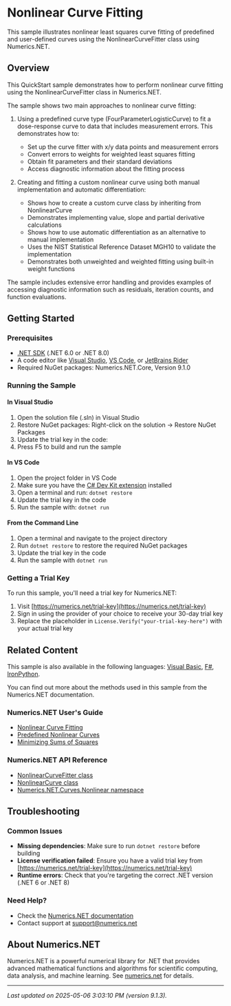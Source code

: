 # Nonlinear Curve Fitting

This sample illustrates nonlinear least squares curve fitting of predefined and user-defined curves using the NonlinearCurveFitter class using Numerics.NET.

## Overview

This QuickStart sample demonstrates how to perform nonlinear curve fitting using the NonlinearCurveFitter class 
in Numerics.NET.

The sample shows two main approaches to nonlinear curve fitting:

1. Using a predefined curve type (FourParameterLogisticCurve) to fit a dose-response curve to data 
that includes measurement errors. This demonstrates how to:
   - Set up the curve fitter with x/y data points and measurement errors
   - Convert errors to weights for weighted least squares fitting
   - Obtain fit parameters and their standard deviations
   - Access diagnostic information about the fitting process

2. Creating and fitting a custom nonlinear curve using both manual implementation and automatic 
differentiation:
   - Shows how to create a custom curve class by inheriting from NonlinearCurve
   - Demonstrates implementing value, slope and partial derivative calculations
   - Shows how to use automatic differentiation as an alternative to manual implementation
   - Uses the NIST Statistical Reference Dataset MGH10 to validate the implementation
   - Demonstrates both unweighted and weighted fitting using built-in weight functions

The sample includes extensive error handling and provides examples of accessing diagnostic 
information such as residuals, iteration counts, and function evaluations.


## Getting Started

### Prerequisites

- [.NET SDK](https://dotnet.microsoft.com/download) (.NET 6.0 or .NET 8.0)
- A code editor like [Visual Studio](https://visualstudio.microsoft.com/), [VS Code](https://code.visualstudio.com/), or [JetBrains Rider](https://www.jetbrains.com/rider/)
- Required NuGet packages: Numerics.NET.Core, Version 9.1.0

### Running the Sample

#### In Visual Studio
1. Open the solution file (.sln) in Visual Studio
2. Restore NuGet packages: Right-click on the solution → Restore NuGet Packages
3. Update the trial key in the code:
4. Press F5 to build and run the sample

#### In VS Code

1. Open the project folder in VS Code
2. Make sure you have the [C# Dev Kit extension](https://marketplace.visualstudio.com/items?itemName=ms-dotnettools.csdevkit) installed
3. Open a terminal and run: `dotnet restore`
4. Update the trial key in the code 
5. Run the sample with: `dotnet run`

#### From the Command Line

1. Open a terminal and navigate to the project directory
2. Run `dotnet restore` to restore the required NuGet packages
3. Update the trial key in the code
4. Run the sample with `dotnet run`

### Getting a Trial Key

To run this sample, you'll need a trial key for Numerics.NET:

1. Visit [https://numerics.net/trial-key](https://numerics.net/trial-key)
2. Sign in using the provider of your choice to receive your 30-day trial key
3. Replace the placeholder in `License.Verify("your-trial-key-here")` with your actual trial key

## Related Content

This sample is also available in the following languages: 
[Visual Basic](https://github.com/NumericsDotNet/quickstart-visualbasic/tree/net8.0/mathematics/curve-fitting-and-interpolation/nonlinear-curve-fitting), [F#](https://github.com/NumericsDotNet/quickstart-fsharp/tree/net8.0/mathematics/curve-fitting-and-interpolation/nonlinear-curve-fitting), [IronPython](https://github.com/NumericsDotNet/quickstart-ironpython/tree/net8.0/mathematics/curve-fitting-and-interpolation/nonlinear-curve-fitting).

You can find out more about the methods used in this sample from the Numerics.NET documentation.

### Numerics.NET User's Guide

- [Nonlinear Curve Fitting](https://numerics.net/documentation/latest/mathematics/curve-fitting/nonlinear-curve-fitting)
- [Predefined Nonlinear Curves](https://numerics.net/documentation/latest/mathematics/curve-fitting/predefined-nonlinear-curves)
- [Minimizing Sums of Squares](https://numerics.net/documentation/latest/mathematics/optimization/minimizing-sums-of-squares)

### Numerics.NET API Reference

- [NonlinearCurveFitter class](https://numerics.net/documentation/latest/reference/numerics.net.curves.nonlinearcurvefitter)
- [NonlinearCurve class](https://numerics.net/documentation/latest/reference/numerics.net.curves.nonlinearCurve)
- [Numerics.NET.Curves.Nonlinear namespace](https://numerics.net/documentation/latest/reference/numerics.net.curves.nonlinear)


## Troubleshooting

### Common Issues

- **Missing dependencies**: Make sure to run `dotnet restore` before building
- **License verification failed**: Ensure you have a valid trial key from [https://numerics.net/trial-key](https://numerics.net/trial-key)
- **Runtime errors**: Check that you're targeting the correct .NET version (.NET 6 or .NET 8)

### Need Help?

- Check the [Numerics.NET documentation](https://numerics.net/documentation/)
- Contact support at [support@numerics.net](mailto:support@numerics.net?subject=NonlinearCurveFitting%20QuickStart%20Sample%20%28C%23%29)

## About Numerics.NET

Numerics.NET is a powerful numerical library for .NET that provides advanced mathematical 
functions and algorithms for scientific computing, data analysis, and machine learning.
See [numerics.net](https://numerics.net) for details.

---

_Last updated on 2025-05-06 3:03:10 PM (version 9.1.3)._
